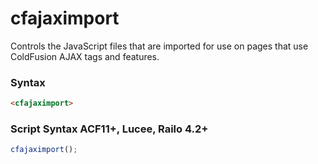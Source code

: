 # cfajaximport

Controls the JavaScript files that are imported for use on pages that use ColdFusion AJAX 
 tags and features.

### Syntax

```html
<cfajaximport>
```

### Script Syntax ACF11+, Lucee, Railo 4.2+

```javascript
cfajaximport();
```
